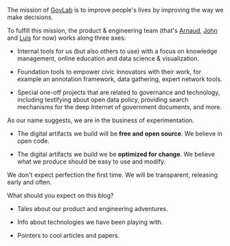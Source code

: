 <!-- 
.. title: Hello World!
.. slug: hello-world
.. date: 2014-11-11 13:47:05 UTC-05:00
.. tags: 
.. link: 
.. description: hello from the GovLab geeks
.. type: text
-->

The mission of [GovLab](http://thegovlab.org) is to improve people's lives by improving the way we make decisions.

To fulfill this mission, the product & engineering team (that's [Arnaud](https://github.com/sahuguet), [John](https://github.com/talos) and [Luis](https://github.com/luisdaniel) for now) works along three axes:

* Internal tools for us (but also others to use) with a focus on knowledge management, online education and data science & visualization.

* Foundation tools to empower civic innovators with their work, for example an annotation framework, data gathering, expert network tools.

* Special one-off projects that are related to governance and technology, including testifying about open data policy, providing search mechanisms for the deep Internet of government documents, and more.

As our name suggests, we are in the business of experimentation.

* The digital artifacts we build will be **free and open source**. We believe in open code.

* The digital artifacts we build we be **optimized for change**. We believe what we produce should be easy to use and modify.

We don't expect perfection the first time. We will be transparent, releasing early and often.

What should you expect on this blog?

* Tales about our product and engineering adventures.

* Info about technologies we have been playing with.

* Pointers to cool articles and papers.
